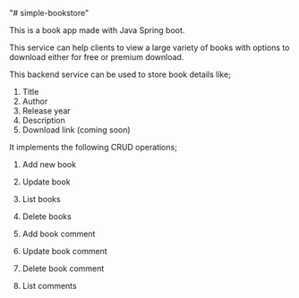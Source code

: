 "# simple-bookstore" 

This is a book app made with Java Spring boot.

This service can help clients to view a large variety of books with options to download either for free or premium download.

This backend service can be used to store book details like;
1. Title
2. Author
3. Release year
4. Description
5. Download link (coming soon)

It implements the following CRUD operations;
1. Add new book
2. Update book
3. List books
4. Delete books

1. Add book comment
2. Update book comment
3. Delete book comment
4. List comments
